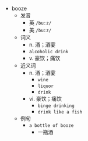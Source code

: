 - booze
  - 发音
    - 英 `/buːz/`
    - 美 `/bu:z/`
  - 词义
    - n. 酒；酒宴
    - `alcoholic drink`
    - v. 豪饮；痛饮
  - 近义词
    - n. 酒；酒宴
      - `wine`
      - `liquor`
      - `drink`
    - vi. 豪饮；痛饮
      - `binge drinking`
      - `drink like a fish`
  - 例句
    - `a bottle of booze`
      - 一瓶酒


